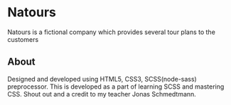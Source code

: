 # Natours
Natours is a fictional company which provides several tour plans to the customers

## About
Designed and developed using HTML5, CSS3, SCSS(node-sass) preprocessor. This is developed as a part of learning SCSS and mastering CSS. Shout out and a credit to my teacher Jonas Schmedtmann.
